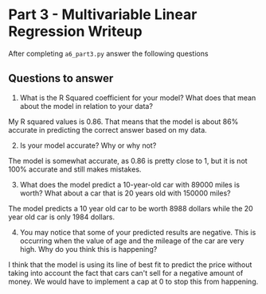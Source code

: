 # Part 3 - Multivariable Linear Regression Writeup

After completing `a6_part3.py` answer the following questions

## Questions to answer

1. What is the R Squared coefficient for your model? What does that mean about the model in relation to your data?

My R squared values is 0.86. That means that the model is about 86% accurate in predicting the correct answer based on my data.

2. Is your model accurate? Why or why not?

The model is somewhat accurate, as 0.86 is pretty close to 1, but it is not 100% accurate and still makes mistakes.

3. What does the model predict a 10-year-old car with 89000 miles is worth? What about a car that is 20 years old with 150000 miles?

The model predicts a 10 year old car to be worth 8988 dollars while the 20 year old car is only 1984 dollars.

4. You may notice that some of your predicted results are negative. This is occurring when the value of age and the mileage of the car are very high. Why do you think this is happening?

I think that the model is using its line of best fit to predict the price without taking into account the fact that cars can't sell for a negative amount of money. We would have to implement a cap at 0 to stop this from happening.